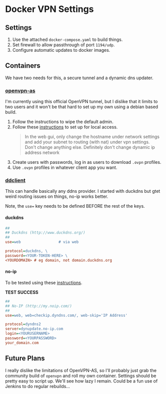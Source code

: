 # Docker VPN Settings

## Settings

1. Use the attached `docker-compose.yaml` to build things.
2. Set firewall to allow passthrough of port `1194/udp`.
3. Configure automatic updates to docker images.

## Containers

We have two needs for this, a secure tunnel and a dynamic dns updater.

### [openvpn-as](https://hub.docker.com/r/linuxserver/openvpn-as)

I'm currently using this official OpenVPN tunnel, but I dislike that it limits to two users and it won't be that hard to set up my own using a debian based build.

1. Follow the instructions to wipe the default admin.
2. Follow these [instructions](https://github.com/linuxserver/docker-openvpn-as/issues/96) to set up for local access.
   > In the web gui, only change the hostname under network settings and add your subnet to routing (with nat) under vpn settings. Don't change anything else. Definitely don't change dynamic ip address network
3. Create users with passwords, log in as users to download `.ovpn` profiles.
4. Use `.ovpn` profiles in whatever client app you want.

### [ddclient](https://hub.docker.com/r/linuxserver/ddclient)

This can handle basically any ddns provider. I started with duckdns but gtet weird routing issues on things, no-ip works better.

Note, the `use=` key needs to be defined BEFORE the rest of the keys.

#### duckdns

```ini
##
## Duckdns (http://www.duckdns.org/)
##
use=web					# via web

protocol=duckdns, \
password=<YOUR-TOKEN-HERE> \
<YOURDOMAIN> # eg domain, not domain.duckdns.org
```

#### no-ip

To be tested using these [instructions](https://coderwall.com/p/wux7ug/ddclient-no-ip).

**TEST SUCCESS**

```ini
##
## No-IP (http://my.noip.com/)
##
use=web, web=checkip.dyndns.com/, web-skip='IP Address'

protocol=dyndns2
server=dynupdate.no-ip.com
login=<YOURUSERNAME>
password=<YOURPASSWORD>
your_domain.com
```

## Future Plans

I really dislike the limitations of OpenVPN-AS, so I'll probably just grab the community build of `openvpn` and roll my own container. Settings should be pretty easy to script up. We'll see how lazy I remain. Could be a fun use of Jenkins to do regular rebuilds...
